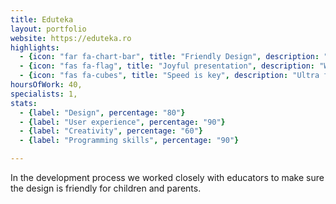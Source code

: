 ```yaml
---
title: Eduteka
layout: portfolio
website: https://eduteka.ro
highlights: 
  - {icon: "far fa-chart-bar", title: "Friendly Design", description: "Clean simple design to be used by children and parents."}
  - {icon: "fas fa-flag", title: "Joyful presentation", description: "Website designed to resemble with children books."}
  - {icon: "fas fa-cubes", title: "Speed is key", description: "Ultra fast load time, averaging less than 3 seconds."}
hoursOfWork: 40,
specialists: 1,
stats:
  - {label: "Design", percentage: "80"}
  - {label: "User experience", percentage: "90"}
  - {label: "Creativity", percentage: "60"}
  - {label: "Programming skills", percentage: "90"}

---
```


In the development process we worked closely with educators to make sure the design is friendly for children and parents.
